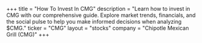 +++
title = "How To Invest In CMG"
description = "Learn how to invest in CMG with our comprehensive guide. Explore market trends, financials, and the social pulse to help you make informed decisions when analyzing $CMG."
ticker = "CMG"
layout = "stocks"
company = "Chipotle Mexican Grill (CMG)"
+++

